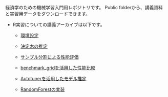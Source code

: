 経済学のための機械学習入門用レポジトリです。
Public folderから、講義資料と実習用データをダウンロードできます。

- R実習についての講義アーカイブは以下です。

    - [環境設定](https://youtu.be/V0ekc3umBDU)
    
    - [決定木の推定](https://youtu.be/8gJibcpwydY)
    
    - [サンプル分割による性能評価](https://youtu.be/7gU6t2Szj1M)
    
    - [benchmark_gridを活用した性能比較](https://youtu.be/BtVuEjy4kVQ)
    
    - [Autotunerを活用したモデル推定](https://youtu.be/M4_5E8w4JaI)

    - [RandomForestの実装](https://youtu.be/V7zrUBqOub8)

